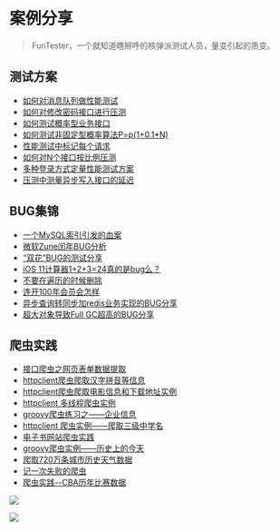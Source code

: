 # 案例分享

> FunTester，一个就知道瞎掰呼的核弹派测试人员，量变引起的质变。

## 测试方案
- [如何对消息队列做性能测试](https://mp.weixin.qq.com/s/MNt22aW3Op9VQ5OoMzPwBw)
- [如何对修改密码接口进行压测](https://mp.weixin.qq.com/s/9CL_6-uZOlAh7oeo7NOpag)
- [如何测试概率型业务接口](https://mp.weixin.qq.com/s/kUVffhjae3eYivrGqo6ZMg)
- [如何测试非固定型概率算法P=p(1+0.1*N)](https://mp.weixin.qq.com/s/sgg8v-Bi-_sUDJXwuTCMGg)
- [性能测试中标记每个请求](https://mp.weixin.qq.com/s/PokvzoLdVf_y9inlVXHJHQ)
- [如何对N个接口按比例压测](https://mp.weixin.qq.com/s/GZxbH4GjDkk4BLqnUj1_kw)
- [多种登录方式定量性能测试方案](https://mp.weixin.qq.com/s/WuZ2h2rr0rNBgEvQVioacA)
- [压测中测量异步写入接口的延迟](https://mp.weixin.qq.com/s/odvK1iYgg4eRVtOOPbq15w)

## BUG集锦
- [一个MySQL索引引发的血案](https://mp.weixin.qq.com/s/KLSber-gPg53JVfsCa3Dtw)
- [微软Zune闰年BUG分析](https://mp.weixin.qq.com/s/zpqAUcNcHaZjWUdUYH_loQ)
- [“双花”BUG的测试分享](https://mp.weixin.qq.com/s/0dsBsssNfg-seJ_tu9zFaQ)
- [iOS 11计算器1+2+3=24真的是bug么？](https://mp.weixin.qq.com/s/nokQhe_Hqcq-o7pZJmFlqQ)
- [不要在遍历的时候删除](https://mp.weixin.qq.com/s/MIczbEpbOrADL0_V7ZUhlg)
- [连开100年会员会怎样](https://mp.weixin.qq.com/s/mZw-SFIxFFbE-o8UeXhdfg)
- [异步查询转同步加redis业务实现的BUG分享](https://mp.weixin.qq.com/s/ni3f6QTxw0K-0I3epvEYOA)
- [超大对象导致Full GC超高的BUG分享](https://mp.weixin.qq.com/s/L15-0JW9WK-E005GeOG9WQ)

## 爬虫实践
- [接口爬虫之网页表单数据提取](https://mp.weixin.qq.com/s/imJ5u67xhYQaEzv-O1in4g)
- [httpclient爬虫爬取汉字拼音等信息](https://mp.weixin.qq.com/s/w-IvBxAsotmPA3pydpIo1w)
- [httpclient爬虫爬取电影信息和下载地址实例](https://mp.weixin.qq.com/s/TB49X4S-ioyoW5CrzAnHcw)
- [httpclient 多线程爬虫实例](https://mp.weixin.qq.com/s/nXL-MP4Y6CN2hgZQefWEeQ)
- [groovy爬虫练习之——企业信息](https://mp.weixin.qq.com/s/1TisDceIL1-Luqz_wOqAiw)
- [httpclient 爬虫实例——爬取三级中学名](https://mp.weixin.qq.com/s/Dd7U30aHYauqBFxJdxaiyg)
- [电子书网站爬虫实践](https://mp.weixin.qq.com/s/KGW0dIS5NTLgxyhSjxDiOw)
- [groovy爬虫实例——历史上的今天](https://mp.weixin.qq.com/s/5LDUvpU6t_GZ09uhZr224A)
- [爬取720万条城市历史天气数据](https://mp.weixin.qq.com/s/vOyKpeGlJSJp9bQ8NIMe2A)
- [记一次失败的爬虫](https://mp.weixin.qq.com/s/SMylrZLXDGw5f1xKI9ObnA)
- [爬虫实践--CBA历年比赛数据](https://mp.weixin.qq.com/s/mM_QSQddabU5im_O6iVR-Q)


![](http://pic.automancloud.com/0_Fotor.jpg)

![](http://pic.automancloud.com/42387498274.jpeg)